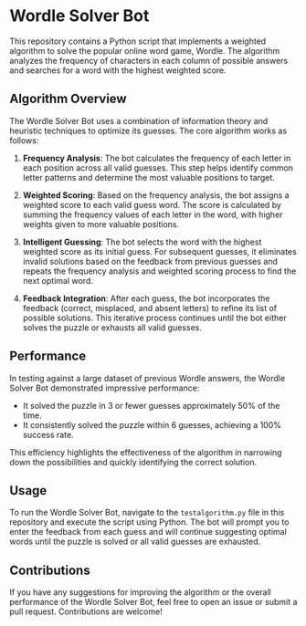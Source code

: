# Wordle Solver Bot

This repository contains a Python script that implements a weighted algorithm to solve the popular online word game, Wordle. The algorithm analyzes the frequency of characters in each column of possible answers and searches for a word with the highest weighted score.

## Algorithm Overview

The Wordle Solver Bot uses a combination of information theory and heuristic techniques to optimize its guesses. The core algorithm works as follows:

1. **Frequency Analysis**: The bot calculates the frequency of each letter in each position across all valid guesses. This step helps identify common letter patterns and determine the most valuable positions to target.

2. **Weighted Scoring**: Based on the frequency analysis, the bot assigns a weighted score to each valid guess word. The score is calculated by summing the frequency values of each letter in the word, with higher weights given to more valuable positions.

3. **Intelligent Guessing**: The bot selects the word with the highest weighted score as its initial guess. For subsequent guesses, it eliminates invalid solutions based on the feedback from previous guesses and repeats the frequency analysis and weighted scoring process to find the next optimal word.

4. **Feedback Integration**: After each guess, the bot incorporates the feedback (correct, misplaced, and absent letters) to refine its list of possible solutions. This iterative process continues until the bot either solves the puzzle or exhausts all valid guesses.

## Performance

In testing against a large dataset of previous Wordle answers, the Wordle Solver Bot demonstrated impressive performance:

- It solved the puzzle in 3 or fewer guesses approximately 50% of the time.
- It consistently solved the puzzle within 6 guesses, achieving a 100% success rate.

This efficiency highlights the effectiveness of the algorithm in narrowing down the possibilities and quickly identifying the correct solution.

## Usage

To run the Wordle Solver Bot, navigate to the `testalgorithm.py` file in this repository and execute the script using Python. The bot will prompt you to enter the feedback from each guess and will continue suggesting optimal words until the puzzle is solved or all valid guesses are exhausted.

## Contributions

If you have any suggestions for improving the algorithm or the overall performance of the Wordle Solver Bot, feel free to open an issue or submit a pull request. Contributions are welcome!
